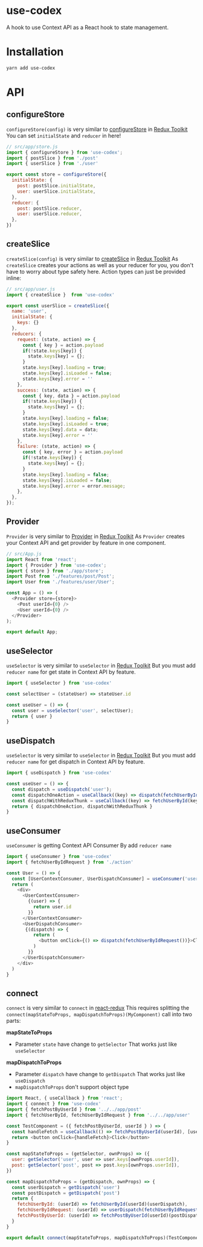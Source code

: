# use-codex

A hook to use Context API as a React hook to state management.

# Installation

```sh
yarn add use-codex
```

# API

## configureStore

`configureStore(config)` is very similar to [configureStore](https://redux-toolkit.js.org/tutorials/basic-tutorial#introducing-configurestore) in [Redux Toolkit](https://redux-toolkit.js.org) You can set `initialState` and `reducer` in here!

```js
// src/app/store.js
import { configureStore } from 'use-codex';
import { postSlice } from './post'
import { userSlice } from './user'

export const store = configureStore({
  initialState: {
    post: postSlice.initialState,
    user: userSlice.initialState,
  },
  reducer: {
    post: postSlice.reducer,
    user: userSlice.reducer,
  },
})
```

## createSlice

`createSlice(config)` is very similar to [createSlice](https://redux-toolkit.js.org/usage/usage-with-typescript#createslice) in [Redux Toolkit](https://redux-toolkit.js.org) As `createSlice` creates your actions as well as your reducer for you, you don't have to worry about type safety here. Action types can just be provided inline:

```js
// src/app/user.js
import { createSlice }  from 'use-codex'

export const userSlice = createSlice({
  name: 'user',
  initialState: {
    keys: {}
  },
  reducers: {
    request: (state, action) => {
      const { key } = action.payload
      if(!state.keys[key]) {
        state.keys[key] = {};
      }
      state.keys[key].loading = true;
      state.keys[key].isLoaded = false;
      state.keys[key].error = ''
    },
    success: (state, action) => {
      const { key, data } = action.payload
      if(!state.keys[key]) {
        state.keys[key] = {};
      }
      state.keys[key].loading = false;
      state.keys[key].isLoaded = true;
      state.keys[key].data = data;
      state.keys[key].error = ''
    },
    failure: (state, action) => {
      const { key, error } = action.payload
      if(!state.keys[key]) {
        state.keys[key] = {};
      }
      state.keys[key].loading = false;
      state.keys[key].isLoaded = false;
      state.keys[key].error = error.message;
    },
  },
});
```

## Provider

`Provider` is very similar to [Provider](https://redux-toolkit.js.org/tutorials/advanced-tutorial#rendering-the-provider) in [Redux Toolkit](https://redux-toolkit.js.org) As `Provider` creates your Context API and get provider by feature in one component.

```js
// src/App.js
import React from 'react';
import { Provider } from 'use-codex';
import { store } from './app/store';
import Post from './features/post/Post';
import User from './features/user/User';

const App = () => (
  <Provider store={store}>
    <Post userId={0} />
    <User userId={0} />
  </Provider>
);

export default App;
```

## useSelector

`useSelector` is very similar to `useSelector` in [Redux Toolkit](https://redux-toolkit.js.org) But you must add `reducer name` for get state in Context API by feature.

```js
import { useSelector } from 'use-codex'

const selectUser = (stateUser) => stateUser.id

const useUser = () => {
  const user = useSelector('user', selectUser);
  return { user }
}
```

## useDispatch

`useSelector` is very similar to `useSelector` in [Redux Toolkit](https://redux-toolkit.js.org) But you must add `reducer name` for get dispatch in Context API by feature.

```js
import { useDispatch } from 'use-codex'

const useUser = () => {
  const dispatch = useDispatch('user');
  const dispatchOneAction = useCallback((key) => dispatch(fetchUserByIdRequest(key)), [dispatch])
  const dispatchWithReduxThunk = useCallback((key) => fetchUserById(key)(dispatch), [dispatch])
  return { dispatchOneAction, dispatchWithReduxThunk }
}
```

## useConsumer

`useConsumer` is getting Context API Consumer By add `reducer name` 

```js
import { useConsumer } from 'use-codex'
import { fetchUserByIdRequest } from './action' 

const User = () => {
  const [UserContextConsumer, UserDispatchConsumer] = useConsumer('user');
  return (
    <div>
      <UserContextConsumer>
        {(user) => {
          return user.id
        }}
      </UserContextConsumer>
      <UserDispatchConsumer>
       {(dispatch) => {
          return (
            <button onClick={() => dispatch(fetchUserByIdRequest())}>Click</button>
          )
        }}
      </UserDispatchConsumer>
    </div>
  )
}
```

## connect

`connect` is very similar to `connect` in [react-redux](https://redux-toolkit.js.org) This requires splitting the `connect(mapStateToProps, mapDispatchToProps)(MyComponent)` call into two parts:

**mapStateToProps**

* Parameter `state` have change to `getSelector` That works just like `useSelector`

**mapDispatchToProps**

* Parameter `dispatch` have change to `getDispatch` That works just like `useDispatch`
* `mapDispatchToProps` don't support object type

```js
import React, { useCallback } from 'react';
import { connect } from 'use-codex'
import { fetchPostByUserId } from '../../app/post'
import { fetchUserById, fetchUserByIdRequest } from '../../app/user'

const TestComponent = ({ fetchPostByUserId, userId } ) => {
  const handleFetch = useCallback(() => fetchPostByUserId(userId), [userId, fetchPostByUserId])
  return <button onClick={handleFetch}>Click</button>
}

const mapStateToProps = (getSelector, ownProps) => ({
  user: getSelector('user', user => user.keys[ownProps.userId]),
  post: getSelector('post', post => post.keys[ownProps.userId]),
})

const mapDispatchToProps = (getDispatch, ownProps) => {
  const userDispatch = getDispatch('user')
  const postDispatch = getDispatch('post')
  return {
    fetchUserById: (userId) => fetchUserById(userId)(userDispatch), 
    fetchUserByIdRequest: (userId) => userDispatch(fetchUserByIdRequest(userId)),
    fetchPostByUserId: (userId) => fetchPostByUserId(userId)(postDispatch), 
  }
}

export default connect(mapStateToProps, mapDispatchToProps)(TestComponent)
```


